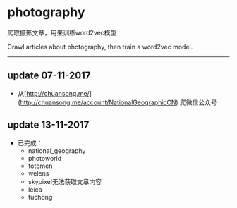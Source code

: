 # photography

爬取摄影文章，用来训练word2vec模型

Crawl articles about photography, then train a word2vec model.

******

## update 07-11-2017

- 从[http://chuansong.me/](http://chuansong.me/account/NationalGeographicCN) 爬微信公众号

## update 13-11-2017

- 已完成：
	- national_geography
	- photoworld
	- fotomen
	- welens
	- skypixel无法获取文章内容
	- leica
	- tuchong
